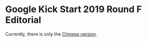 # Google Kick Start 2019 Round F Editorial

Currently, there is only the [Chinese version](/editorial/kick-start/2019F).

<Utterances />
